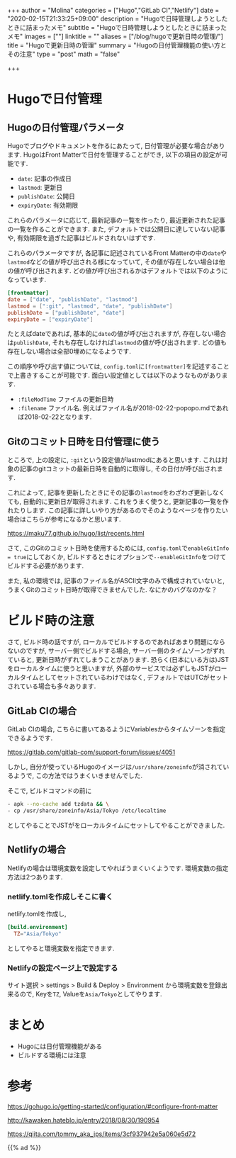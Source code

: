 +++
author = "Molina"
categories = ["Hugo","GitLab CI","Netlify"]
date = "2020-02-15T21:33:25+09:00"
description = "Hugoで日時管理しようとしたときに詰まったメモ"
subtitle = "Hugoで日時管理しようとしたときに詰まったメモ"
images = [""]
linktitle = ""
aliases = ["/blog/hugoで更新日時の管理/"]
title = "Hugoで更新日時の管理"
summary = "Hugoの日付管理機能の使い方とその注意"
type = "post"
math = "false"

+++

# Hugoで日付管理
## Hugoの日付管理パラメータ
Hugoでブログやドキュメントを作るにあたって, 日付管理が必要な場合があります. 
HugoはFront Matterで日付を管理することができ, 以下の項目の設定が可能です. 


- `date`: 記事の作成日
- `lastmod`: 更新日
- `publishDate`: 公開日
- `expiryDate`: 有効期限

これらのパラメータに応じて, 最新記事の一覧を作ったり, 最近更新された記事の一覧を作ることができます. また, デフォルトでは公開日に達していない記事や, 有効期限を過ぎた記事はビルドされないはずです. 

これらのパラメータですが, 各記事に記述されているFront Matterの中の`date`や`lastmod`などの値が呼び出される様になっていて, その値が存在しない場合は他の値が呼び出されます. どの値が呼び出されるかはデフォルトでは以下のようになっています. 

```toml
[frontmatter]
date = ["date", "publishDate", "lastmod"]
lastmod = [":git", "lastmod", "date", "publishDate"]
publishDate = ["publishDate", "date"]
expiryDate = ["expiryDate"]
```
たとえばdateであれば, 基本的に`date`の値が呼び出されますが, 存在しない場合は`publishDate`, それも存在しなければ`lastmod`の値が呼び出されます. どの値も存在しない場合は全部0埋めになるようです. 

この順序や呼び出す値については, `config.toml`に`[frontmatter]`を記述することで上書きすることが可能です. 
面白い設定値としては以下のようなものがあります. 
- `:fileModTime` ファイルの更新日時
- `:filename` ファイル名. 例えばファイル名が2018-02-22-popopo.mdであれば2018-02-22となります. 

## Gitのコミット日時を日付管理に使う
ところで, 上の設定に, `:git`という設定値がlastmodにあると思います. これは対象の記事のgitコミットの最新日時を自動的に取得し, その日付が呼び出されます. 

これによって, 記事を更新したときにその記事の`lastmod`をわざわざ更新しなくても, 自動的に更新日が取得されます. これをうまく使うと, 更新記事の一覧を作れたりします. 
この記事に詳しいやり方があるのでそのようなページを作りたい場合はこちらが参考になるかと思います. 

https://maku77.github.io/hugo/list/recents.html

さて, このGitのコミット日時を使用するためには, `config.toml`で`enableGitInfo = true`にしておくか, ビルドするときにオプションで`--enableGitInfo`をつけてビルドする必要があります. 

また, 私の環境では, 記事のファイル名がASCII文字のみで構成されていないと, うまくGitのコミット日時が取得できませんでした. なにかのバグなのかな？

# ビルド時の注意
さて, ビルド時の話ですが, ローカルでビルドするのであればあまり問題にならないのですが, サーバー側でビルドする場合, サーバー側のタイムゾーンがずれていると, 更新日時がずれてしまうことがあります. 恐らく(日本にいる方は)JSTをローカルタイムに使うと思いますが, 外部のサービスでは必ずしもJSTがローカルタイムとしてセットされているわけではなく, デフォルトではUTCがセットされている場合も多々あります. 
## GitLab CIの場合
GitLab CIの場合, こちらに書いてあるようにVariablesからタイムゾーンを指定できるようです. 

https://gitlab.com/gitlab-com/support-forum/issues/4051

しかし, 自分が使っているHugoのイメージは`/usr/share/zoneinfo`が消されているようで, この方法ではうまくいきませんでした. 

そこで, ビルドコマンドの前に
```bash
- apk --no-cache add tzdata && \
- cp /usr/share/zoneinfo/Asia/Tokyo /etc/localtime
```
としてやることでJSTがをローカルタイムにセットしてやることができました.

## Netlifyの場合
Netlifyの場合は環境変数を設定してやればうまくいくようです. 環境変数の指定方法は2つあります. 
### netlify.tomlを作成しそこに書く
netlify.tomlを作成し,
```toml
[build.environment]
  TZ="Asia/Tokyo"
```
としてやると環境変数を指定できます. 

### Netlifyの設定ページ上で設定する
サイト選択 > settings > Build & Deploy > Environment から環境変数を登録出来るので, Keyを`TZ`, Valueを`Asia/Tokyo`としてやります. 

# まとめ
- Hugoには日付管理機能がある
- ビルドする環境には注意

# 参考
https://gohugo.io/getting-started/configuration/#configure-front-matter

http://kawaken.hateblo.jp/entry/2018/08/30/190954

https://qiita.com/tommy_aka_jps/items/3cf937942e5a060e5d72

{{% ad %}}